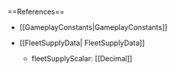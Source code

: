 ==References==
 * [[GameplayConstants|GameplayConstants]]

 * [[FleetSupplyData| FleetSupplyData]]
   * fleetSupplyScalar: [[Decimal]]

